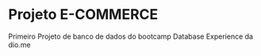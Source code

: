 # Projeto  E-COMMERCE 
 Primeiro Projeto  de banco de dados do bootcamp Database Experience da dio.me
